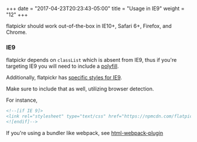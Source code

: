 +++
date = "2017-04-23T20:23:43-05:00"
title = "Usage in IE9"
weight = "12"
+++

flatpickr should work out-of-the-box in IE10+, Safari 6+, Firefox, and Chrome.

### IE9

flatpickr depends on `classList` which is absent from IE9, thus if you're targeting IE9
you will need to include a [polyfill](https://www.npmjs.com/package/classlist-polyfill).

Additionally, flatpickr has [specific styles for IE9](https://npmcdn.com/flatpickr/dist/ie.css).

Make sure to include that as well, utilizing browser detection.

For instance,

```html
<!--[if IE 9]>
<link rel="stylesheet" type="text/css" href="https://npmcdn.com/flatpickr/dist/ie.css">
<![endif]-->
```

If you're using a bundler like webpack, see [html-webpack-plugin](https://github.com/jantimon/html-webpack-plugin/issues/155)